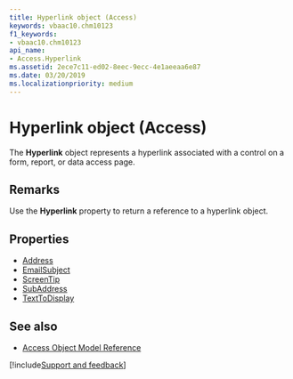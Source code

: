 ```yaml
---
title: Hyperlink object (Access)
keywords: vbaac10.chm10123
f1_keywords:
- vbaac10.chm10123
api_name:
- Access.Hyperlink
ms.assetid: 2ece7c11-ed02-8eec-9ecc-4e1aeeaa6e87
ms.date: 03/20/2019
ms.localizationpriority: medium
---
```



# Hyperlink object (Access)

The **Hyperlink** object represents a hyperlink associated with a control on a form, report, or data access page.


## Remarks

Use the **Hyperlink** property to return a reference to a hyperlink object.


## Properties

- [Address](Access.Hyperlink.Address.md)
- [EmailSubject](Access.Hyperlink.EmailSubject.md)
- [ScreenTip](Access.Hyperlink.ScreenTip.md)
- [SubAddress](Access.Hyperlink.SubAddress.md)
- [TextToDisplay](Access.Hyperlink.TextToDisplay.md)

## See also

- [Access Object Model Reference](overview/Access/object-model.md)


[!include[Support and feedback](~/includes/feedback-boilerplate.md)]

